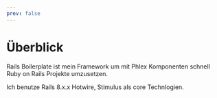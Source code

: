 ```yaml
---
prev: false
---
```


# Überblick

Rails Boilerplate ist mein Framework um mit Phlex Komponenten schnell Ruby on Rails Projekte umzusetzen.

Ich benutze Rails 8.x.x Hotwire, Stimulus als core Technlogien.

